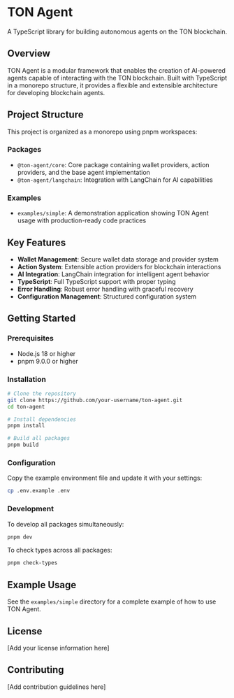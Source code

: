 # TON Agent

A TypeScript library for building autonomous agents on the TON blockchain.

## Overview

TON Agent is a modular framework that enables the creation of AI-powered agents capable of interacting with the TON blockchain. Built with TypeScript in a monorepo structure, it provides a flexible and extensible architecture for developing blockchain agents.

## Project Structure

This project is organized as a monorepo using pnpm workspaces:

### Packages

- `@ton-agent/core`: Core package containing wallet providers, action providers, and the base agent implementation
- `@ton-agent/langchain`: Integration with LangChain for AI capabilities

### Examples

- `examples/simple`: A demonstration application showing TON Agent usage with production-ready code practices

## Key Features

- **Wallet Management**: Secure wallet data storage and provider system
- **Action System**: Extensible action providers for blockchain interactions
- **AI Integration**: LangChain integration for intelligent agent behavior
- **TypeScript**: Full TypeScript support with proper typing
- **Error Handling**: Robust error handling with graceful recovery
- **Configuration Management**: Structured configuration system

## Getting Started

### Prerequisites

- Node.js 18 or higher
- pnpm 9.0.0 or higher

### Installation

```bash
# Clone the repository
git clone https://github.com/your-username/ton-agent.git
cd ton-agent

# Install dependencies
pnpm install

# Build all packages
pnpm build
```

### Configuration

Copy the example environment file and update it with your settings:

```bash
cp .env.example .env
```

### Development

To develop all packages simultaneously:

```bash
pnpm dev
```

To check types across all packages:

```bash
pnpm check-types
```

## Example Usage

See the `examples/simple` directory for a complete example of how to use TON Agent.

## License

[Add your license information here]

## Contributing

[Add contribution guidelines here]
